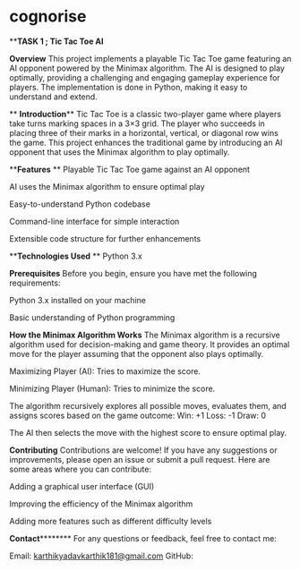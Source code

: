 # cognorise
****TASK 1 ; Tic Tac Toe AI**


****Overview****
This project implements a playable Tic Tac Toe game featuring an AI opponent powered by the Minimax algorithm. The AI is designed to play optimally, providing a challenging and engaging gameplay experience for players. The implementation is done in Python, making it easy to understand and extend.

**
**Introduction****
Tic Tac Toe is a classic two-player game where players take turns marking spaces in a 3×3 grid. The player who succeeds in placing three of their marks in a horizontal, vertical, or diagonal row wins the game. This project enhances the traditional game by introducing an AI opponent that uses the Minimax algorithm to play optimally.


****Features**
**
Playable Tic Tac Toe game against an AI opponent

AI uses the Minimax algorithm to ensure optimal play

Easy-to-understand Python codebase

Command-line interface for simple interaction

Extensible code structure for further enhancements



****Technologies Used**
**
Python 3.x


****Prerequisites****
Before you begin, ensure you have met the following requirements:

Python 3.x installed on your machine

Basic understanding of Python programming


****How the Minimax Algorithm Works****
The Minimax algorithm is a recursive algorithm used for decision-making and game theory. It provides an optimal move for the player assuming that the opponent also plays optimally.

Maximizing Player (AI): Tries to maximize the score.

Minimizing Player (Human): Tries to minimize the score.

The algorithm recursively explores all possible moves, evaluates them, and assigns scores based on the game outcome:
Win: +1
Loss: -1
Draw: 0

The AI then selects the move with the highest score to ensure optimal play.



****Contributing****
Contributions are welcome! If you have any suggestions or improvements, please open an issue or submit a pull request. Here are some areas where you can contribute:

Adding a graphical user interface (GUI)

Improving the efficiency of the Minimax algorithm

Adding more features such as different difficulty levels

**Contact**********
For any questions or feedback, feel free to contact me:

Email: karthikyadavkarthik181@gmail.com
GitHub: 
